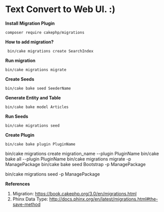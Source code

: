 # Text Convert to Web UI. :) 



**Install Migration Plugin**

```
composer require cakephp/migrations
```


**How to add migration?**

```
 bin/cake migrations create SearchIndex
```


**Run migration**

```
bin/cake migrations migrate
```

**Create Seeds**

```
bin/cake bake seed SeederName
```


**Generate Entity and Table**

```
bin/cake bake model Articles
```

**Run Seeds**

```
bin/cake migrations seed
```

**Create Plugin**

```
bin/cake bake plugin PluginName
```

bin/cake migrations create migration_name --plugin PluginName
bin/cake bake all --plugin PluginName
bin/cake migrations migrate -p ManagePackage
bin/cake bake seed Bootstrap -p ManagePackage

bin/cake migrations seed -p ManagePackage


**References**
1. Migration: https://book.cakephp.org/3.0/en/migrations.html
2. Phinx Data Type: http://docs.phinx.org/en/latest/migrations.html#the-save-method
